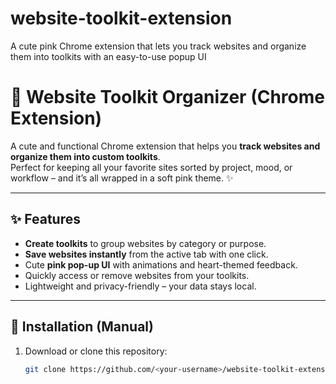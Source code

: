 # website-toolkit-extension
A cute pink Chrome extension that lets you track websites and organize them into toolkits with an easy-to-use popup UI
# 💖 Website Toolkit Organizer (Chrome Extension)

A cute and functional Chrome extension that helps you **track websites and organize them into custom toolkits**.  
Perfect for keeping all your favorite sites sorted by project, mood, or workflow – and it’s all wrapped in a soft pink theme. ✨  

---

## ✨ Features

- **Create toolkits** to group websites by category or purpose.  
- **Save websites instantly** from the active tab with one click.  
- Cute **pink pop-up UI** with animations and heart-themed feedback.  
- Quickly access or remove websites from your toolkits.  
- Lightweight and privacy-friendly – your data stays local.  

---

## 🔧 Installation (Manual)

1. Download or clone this repository:
   ```bash
   git clone https://github.com/<your-username>/website-toolkit-extension.git
